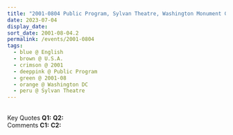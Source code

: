 ```yaml
---
title: "2001-0804 Public Program, Sylvan Theatre, Washington Monument Grounds, 15th and Independence Avenue, SW, Washington DC, U.S.A."
date: 2023-07-04
display_date: 
sort_date: 2001-08-04.2
permalink: /events/2001-0804
tags:
  - blue @ English
  - brown @ U.S.A.
  - crimson @ 2001
  - deeppink @ Public Program
  - green @ 2001-08
  - orange @ Washington DC
  - peru @ Sylvan Theatre
---
```


<br>

<wave-list>
  <list-title color="DarkSeaGreen" width="55">Key Quotes</list-title>
  <list-item color="BlanchedAlmond" width="280"><b>Q1:</b> <i></i></list-item>
  <list-item color="Lavender" width="280"><b>Q2:</b> <i></i></list-item>
</wave-list>

<br>

<wave-list>
  <list-title color="DarkSeaGreen" width="55">Comments</list-title>
  <list-item color="BlanchedAlmond" width="280"><b>C1:</b> <i></i></list-item>
  <list-item color="Lavender" width="280"><b>C2:</b> <i></i></list-item>
</wave-list>